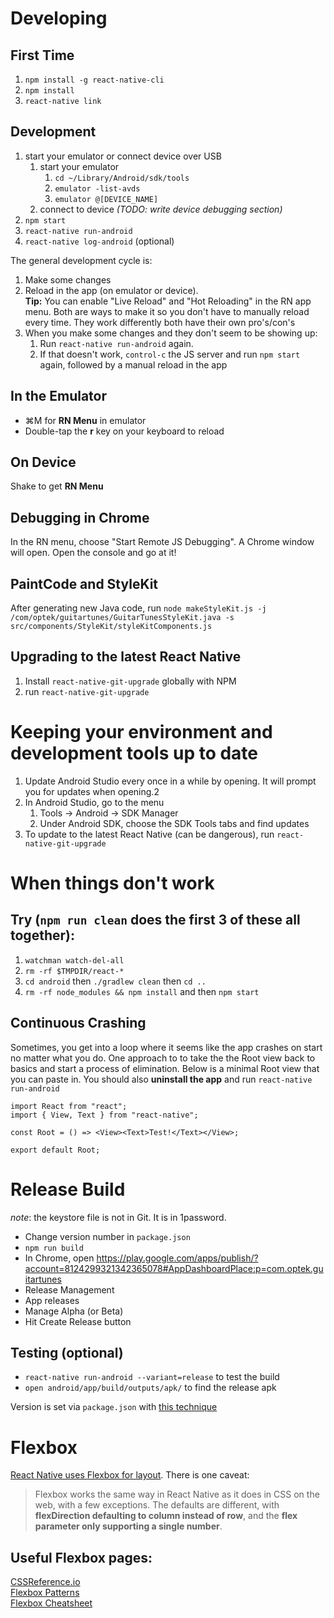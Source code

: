 # Developing

## First Time

1. `npm install -g react-native-cli`
1. `npm install`
1. `react-native link`

## Development

1. start your emulator or connect device over USB
   1. start your emulator
      1. `cd ~/Library/Android/sdk/tools`
      1. `emulator -list-avds`
      1. `emulator @[DEVICE_NAME]`
   1. connect to device _(TODO: write device debugging section)_
1. `npm start`
1. `react-native run-android`
1. `react-native log-android` (optional)

The general development cycle is:

1. Make some changes
1. Reload in the app (on emulator or device).  
   **Tip:** You can enable "Live Reload" and "Hot Reloading" in the RN app menu. Both are ways to make it so you don't have to manually reload every time. They work differently both have their own pro's/con's
1. When you make some changes and they don't seem to be showing up:
   1. Run `react-native run-android` again.
   1. If that doesn't work, `control-c` the JS server and run `npm start` again, followed by a manual reload in the app

## In the Emulator

* ⌘M for **RN Menu** in emulator
* Double-tap the **r** key on your keyboard to reload

## On Device

Shake to get **RN Menu**

## Debugging in Chrome

In the RN menu, choose "Start Remote JS Debugging". A Chrome window will open. Open the console and go at it!

## PaintCode and StyleKit

After generating new Java code, run `node makeStyleKit.js -j /com/optek/guitartunes/GuitarTunesStyleKit.java -s src/components/StyleKit/styleKitComponents.js`

## Upgrading to the latest React Native

1. Install `react-native-git-upgrade` globally with NPM
1. run `react-native-git-upgrade`

# Keeping your environment and development tools up to date

1. Update Android Studio every once in a while by opening. It will prompt you for updates when opening.2
1. In Android Studio, go to the menu
   1. Tools -> Android -> SDK Manager
   1. Under Android SDK, choose the SDK Tools tabs and find updates
1. To update to the latest React Native (can be dangerous), run `react-native-git-upgrade`

# When things don't work

## Try (`npm run clean` does the first 3 of these all together):

1. `watchman watch-del-all`
1. `rm -rf $TMPDIR/react-*`
1. `cd android` then `./gradlew clean` then `cd ..`
1. `rm -rf node_modules && npm install` and then `npm start`

## Continuous Crashing

Sometimes, you get into a loop where it seems like the app crashes on start no matter what you do. One approach to to take the the Root view back to basics and start a process of elimination. Below is a minimal Root view that you can paste in. You should also **uninstall the app** and run `react-native run-android`

```JSX
import React from "react";
import { View, Text } from "react-native";

const Root = () => <View><Text>Test!</Text></View>;

export default Root;
```

# Release Build

_note_: the keystore file is not in Git. It is in 1password.

* Change version number in `package.json`
* `npm run build`
* In Chrome, open https://play.google.com/apps/publish/?account=8124299321342365078#AppDashboardPlace:p=com.optek.guitartunes
* Release Management
* App releases
* Manage Alpha (or Beta)
* Hit Create Release button

## Testing (optional)

* `react-native run-android --variant=release` to test the build
* `open android/app/build/outputs/apk/` to find the release apk

Version is set via `package.json` with [this technique](https://medium.com/@andr3wjack/versioning-react-native-apps-407469707661)

# Flexbox

[React Native uses Flexbox for layout](https://facebook.github.io/react-native/docs/flexbox.html). There is one caveat:

> Flexbox works the same way in React Native as it does in CSS on the web, with a few exceptions. The defaults are different, with **flexDirection defaulting to column instead of row**, and the **flex parameter only supporting a single number**.

## Useful Flexbox pages:

[CSSReference.io](http://cssreference.io/flexbox/)  
[Flexbox Patterns](http://www.flexboxpatterns.com/home)  
[Flexbox Cheatsheet](http://yoksel.github.io/flex-cheatsheet/)
